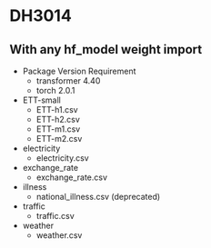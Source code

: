 # DH3014
## With any hf_model weight import
- Package Version Requirement
  - transformer 4.40
  - torch 2.0.1
- ETT-small
  - ETT-h1.csv
  - ETT-h2.csv
  - ETT-m1.csv
  - ETT-m2.csv
- electricity
  - electricity.csv
- exchange_rate
  - exchange_rate.csv
- illness
  - national_illness.csv (deprecated)
- traffic
  - traffic.csv
- weather
  - weather.csv
